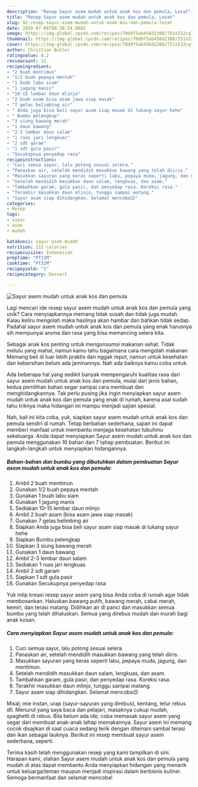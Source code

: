 ```yaml
---
description: "Resep Sayur asem mudah untuk anak kos dan pemula, Lezat"
title: "Resep Sayur asem mudah untuk anak kos dan pemula, Lezat"
slug: 92-resep-sayur-asem-mudah-untuk-anak-kos-dan-pemula-lezat
date: 2020-07-06T00:38:54.888Z
image: https://img-global.cpcdn.com/recipes/70d9f5ab456d2388/751x532cq70/sayur-asem-mudah-untuk-anak-kos-dan-pemula-foto-resep-utama.jpg
thumbnail: https://img-global.cpcdn.com/recipes/70d9f5ab456d2388/751x532cq70/sayur-asem-mudah-untuk-anak-kos-dan-pemula-foto-resep-utama.jpg
cover: https://img-global.cpcdn.com/recipes/70d9f5ab456d2388/751x532cq70/sayur-asem-mudah-untuk-anak-kos-dan-pemula-foto-resep-utama.jpg
author: Christian Butler
ratingvalue: 4.2
reviewcount: 11
recipeingredient:
- "2 buah mentimun"
- "1/2 buah pepaya mentah"
- "1 buah labu siam"
- "1 jagung manis"
- "10-15 lembar daun mlinjo"
- "2 buah asam bisa asam jawa siap masak"
- "7 gelas belimbing air"
- " Anda juga bisa beli sayur asam siap masak di tukang sayur hehe"
- " Bumbu pelengkap"
- "3 siung bawang merah"
- "1 daun bawang"
- "2-3 lembar daun salam"
- "1 ruas jari lengkuas"
- "2 sdt garam"
- "1 sdt gula pasir"
- "Secukupnya penyedap rasa"
recipeinstructions:
- "Cuci semua sayur, lalu potong sesuai selera."
- "Panaskan air, setelah mendidih masukkan bawang yang telah diiris."
- "Masukkan sayuran yang keras seperti labu, pepaya muda, jagung, dan mentimun."
- "Setelah mendidih masukkan daun salam, lengkuas, dan asam."
- "Tambahkan garam, gula pasir, dan penyedap rasa. Koreksi rasa."
- "Terakhir masukkan daun mlinjo, tunggu sampai matang."
- "Sayur asam siap dihidangkan. Selamat mencoba😊"
categories:
- Resep
tags:
- sayur
- asem
- mudah

katakunci: sayur asem mudah 
nutrition: 212 calories
recipecuisine: Indonesian
preptime: "PT23M"
cooktime: "PT32M"
recipeyield: "1"
recipecategory: Dessert

---
```



![Sayur asem mudah untuk anak kos dan pemula](https://img-global.cpcdn.com/recipes/70d9f5ab456d2388/751x532cq70/sayur-asem-mudah-untuk-anak-kos-dan-pemula-foto-resep-utama.jpg)

Lagi mencari ide resep sayur asem mudah untuk anak kos dan pemula yang unik? Cara menyiapkannya memang tidak susah dan tidak juga mudah. Kalau keliru mengolah maka hasilnya akan hambar dan bahkan tidak sedap. Padahal sayur asem mudah untuk anak kos dan pemula yang enak harusnya sih mempunyai aroma dan rasa yang bisa memancing selera kita.

Sebagai anak kos penting untuk mengonsumsi makanan sehat. Tidak melulu yang mahal, namun kamu tahu bagaimana cara mengolah makanan Memang beli di luar lebih praktis dan nggak repot, namun untuk kesehatan dan kebersihan belum ada jaminannya. Nah ada baiknya kamu coba untuk.

Ada beberapa hal yang sedikit banyak mempengaruhi kualitas rasa dari sayur asem mudah untuk anak kos dan pemula, mulai dari jenis bahan, kedua pemilihan bahan segar sampai cara membuat dan menghidangkannya. Tak perlu pusing jika ingin menyiapkan sayur asem mudah untuk anak kos dan pemula yang enak di rumah, karena asal sudah tahu triknya maka hidangan ini mampu menjadi sajian spesial.


Nah, kali ini kita coba, yuk, siapkan sayur asem mudah untuk anak kos dan pemula sendiri di rumah. Tetap berbahan sederhana, sajian ini dapat memberi manfaat untuk membantu menjaga kesehatan tubuhmu sekeluarga. Anda dapat menyiapkan Sayur asem mudah untuk anak kos dan pemula menggunakan 16 bahan dan 7 tahap pembuatan. Berikut ini langkah-langkah untuk menyiapkan hidangannya.

<!--inarticleads1-->

##### Bahan-bahan dan bumbu yang dibutuhkan dalam pembuatan Sayur asem mudah untuk anak kos dan pemula:

1. Ambil 2 buah mentimun
1. Gunakan 1/2 buah pepaya mentah
1. Gunakan 1 buah labu siam
1. Gunakan 1 jagung manis
1. Sediakan 10-15 lembar daun mlinjo
1. Ambil 2 buah asam (bisa asam jawa siap masak)
1. Gunakan 7 gelas belimbing air
1. Siapkan  Anda juga bisa beli sayur asam siap masak di tukang sayur hehe
1. Siapkan  Bumbu pelengkap
1. Siapkan 3 siung bawang merah
1. Gunakan 1 daun bawang
1. Ambil 2-3 lembar daun salam
1. Sediakan 1 ruas jari lengkuas
1. Ambil 2 sdt garam
1. Siapkan 1 sdt gula pasir
1. Gunakan Secukupnya penyedap rasa


Yuk intip kreasi resep sayur asem yang bisa Anda coba di rumah agar tidak membosankan. Haluskan bawang putih, bawang merah, cabai merah, kemiri, dan terasi matang. Didihkan air di panci dan masukkan semua bumbu yang telah dihaluskan. Semua yang direbus mudah dan murah bagi anak kosan. 

<!--inarticleads2-->

##### Cara menyiapkan Sayur asem mudah untuk anak kos dan pemula:

1. Cuci semua sayur, lalu potong sesuai selera.
1. Panaskan air, setelah mendidih masukkan bawang yang telah diiris.
1. Masukkan sayuran yang keras seperti labu, pepaya muda, jagung, dan mentimun.
1. Setelah mendidih masukkan daun salam, lengkuas, dan asam.
1. Tambahkan garam, gula pasir, dan penyedap rasa. Koreksi rasa.
1. Terakhir masukkan daun mlinjo, tunggu sampai matang.
1. Sayur asam siap dihidangkan. Selamat mencoba😊


Misal; mie instan, urap (sayur-sayuran yang direbus), kentang, telur rebus dll. Menurut yang saya baca dan pelajari, masaknya cukup mudah, spaghetti di rebus. Bila belum ada ide, coba memasak sayur asem yang segar dan membuat anak-anak lahap memakannya. Sayur asem ini memang cocok disajikan di saat cuaca sedang terik dengan ditemani sambal terasi dan ikan sebagai lauknya. Berikut ini resep membuat sayur asem sederhana, seperti. 

Terima kasih telah menggunakan resep yang kami tampilkan di sini. Harapan kami, olahan Sayur asem mudah untuk anak kos dan pemula yang mudah di atas dapat membantu Anda menyiapkan hidangan yang menarik untuk keluarga/teman maupun menjadi inspirasi dalam berbisnis kuliner. Semoga bermanfaat dan selamat mencoba!
